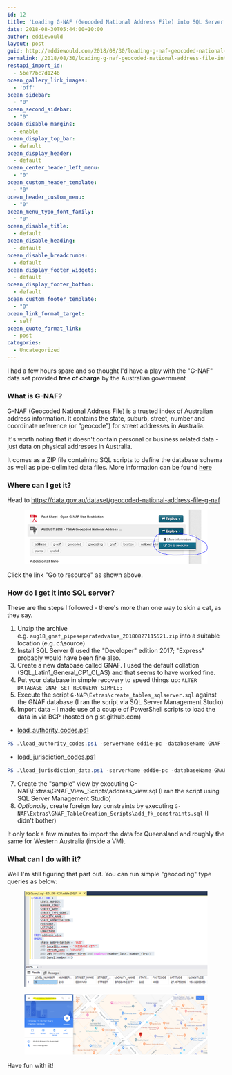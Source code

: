 ```yaml
---
id: 12
title: 'Loading G-NAF (Geocoded National Address File) into SQL Server &#038; making a simple query'
date: 2018-08-30T05:44:00+10:00
author: eddiewould
layout: post
guid: http://eddiewould.com/2018/08/30/loading-g-naf-geocoded-national-address-file-into-sql-server-making-a-simple-query/
permalink: /2018/08/30/loading-g-naf-geocoded-national-address-file-into-sql-server-making-a-simple-query/
restapi_import_id:
  - 5be77bc7d1246
ocean_gallery_link_images:
  - 'off'
ocean_sidebar:
  - "0"
ocean_second_sidebar:
  - "0"
ocean_disable_margins:
  - enable
ocean_display_top_bar:
  - default
ocean_display_header:
  - default
ocean_center_header_left_menu:
  - "0"
ocean_custom_header_template:
  - "0"
ocean_header_custom_menu:
  - "0"
ocean_menu_typo_font_family:
  - "0"
ocean_disable_title:
  - default
ocean_disable_heading:
  - default
ocean_disable_breadcrumbs:
  - default
ocean_display_footer_widgets:
  - default
ocean_display_footer_bottom:
  - default
ocean_custom_footer_template:
  - "0"
ocean_link_format_target:
  - self
ocean_quote_format_link:
  - post
categories:
  - Uncategorized
---
```


I had a few hours spare and so thought I'd have a play with the "G-NAF" data set provided <b>free of charge</b> by the Australian government

### What is G-NAF?

G-NAF (Geocoded National Address File) is a trusted index of Australian address information. It contains the state, suburb, street, number and coordinate reference (or “geocode”) for street addresses in Australia.

It's worth noting that it doesn't contain personal or business related data - just data on physical addresses in Australia.

It comes as a ZIP file containing SQL scripts to define the database schema as well as pipe-delimited data files. More information can be found <a href="https://www.psma.com.au/sites/default/files/g-naf_product_description.pdf" target="_blank" rel="noopener noreferrer">here</a>

### Where can I get it?

Head to <a href="https://data.gov.au/dataset/geocoded-national-address-file-g-naf" target="_blank" rel="noopener noreferrer">https://data.gov.au/dataset/geocoded-national-address-file-g-naf</a>

<figure class="wp-block-image"><img src="/wp-content/uploads/2018/11/d8484-go-to-resource.png" alt=""/></figure>

Click the link "Go to resource" as shown above.

### How do I get it into SQL server?

These are the steps I followed - there's more than one way to skin a cat, as they say.


1. Unzip the archive e.g. `aug18_gnaf_pipeseparatedvalue_20180827115521.zip` into a suitable location (e.g. c:\source)
2. Install SQL Server (I used the "Developer" edition 2017; "Express" probably would have been fine also.
3. Create a new database called GNAF. I used the default collation (SQL_Latin1_General_CP1_CI_AS) and that seems to have worked fine.
4. Put your database in simple recovery to speed things up: `ALTER DATABASE GNAF SET RECOVERY SIMPLE;`
5. Execute the script `G-NAF\Extras\create_tables_sqlserver.sql` against the GNAF database (I ran the script via SQL Server Management Studio)
6. Import data - I made use of a couple of PowerShell scripts to load the data in via BCP (hosted on gist.github.com)
  * <a rel="noopener noreferrer" href="https://gist.github.com/flakey-bit/a9a358907a39ac47f2f38da5223e86a5" target="_blank">load_authority_codes.ps1</a>
  ```powershell
  PS .\load_authority_codes.ps1 -serverName eddie-pc -databaseName GNAF -authorityCodeFilesPath '.\AUG18_GNAF_PipeSeparatedValue_20180827115521\G-NAF\G-NAF AUGUST 2018\Authority Code'
  ```
  * <a rel="noopener noreferrer" href="https://gist.github.com/flakey-bit/87ec2eaae045d14db77611674aaa1fa9" target="_blank">load_jurisdiction_codes.ps1</a>
  ```powershell
  PS .\load_jurisdiction_data.ps1 -serverName eddie-pc -databaseName GNAF -jurisdictionFilesPath '.\AUG18_GNAF_PipeSeparatedValue_20180827115521\G-NAF\G-NAF AUGUST 2018\Standard' -jurisdictionName QLD
  ```  
7. Create the "sample" view by executing G-NAF\Extras\GNAF_View_Scripts\address_view.sql (I ran the script using SQL Server Management Studio)
8. _Optionally_, create foreign key constraints by executing `G-NAF\Extras\GNAF_TableCreation_Scripts\add_fk_constraints.sql` (I didn't bother)

It only took a few minutes to import the data for Queensland and roughly the same for Western Australia (inside a VM).

### What can I do with it?

Well I'm still figuring that part out. You can run simple "geocoding" type queries as below:

<figure class="wp-block-image"><img src="/wp-content/uploads/2018/11/geocoding-sql-query.png" alt="geocoding-sql-query" class="wp-image-30"/></figure>

<figure class="wp-block-image"><img src="/wp-content/uploads/2018/11/readify-geocoded.png" alt="readify-geocoded.png" class="wp-image-31"/></figure>

Have fun with it!